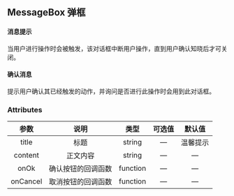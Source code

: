 ## MessageBox 弹框

#### 消息提示

 当用户进行操作时会被触发，该对话框中断用户操作，直到用户确认知晓后才可关闭。 
 
 <base-code>
 
 <template slot="display">
 
 <messagebox-exam1></messagebox-exam1>
 
 </template>
 
 <template>
 
 ```vue
 <m-button @click="showMessageBox" type="primary">点击打开MessageBox</m-button>
 
 <script>
 export default {
 	methods: {
 		showMessageBox() {
 			this.$alert({
 				title: '标题名称',
 				content: '这是一段内容',
 				onOk: () => {
 					this.$message({
 						message: '这个实现的是Alert的功能！',
 						type: 'success',
 						duration: 1500
 					})
 				}
 			})
 		}
 	}
 }
 </script>
 ```
 
 </template>
 
 </base-code>





#### 确认消息

 提示用户确认其已经触发的动作，并询问是否进行此操作时会用到此对话框。 
 
 <base-code>
 
 <template slot="display">
 
 <messagebox-exam2></messagebox-exam2>
 
 </template>
 
 <template>
 
 ```vue
 <m-button @click="showMessageBox" type="primary">确认消息框</m-button>
 
 <script>
 export default {
 	methods: {
 		showMessageBox() {
 			this.$confirm({
 				title: '标题名称',
 				content: '这是一段内容',
 				onOk: () => {
 					this.$message({
 						message: '用户已选择确定操作！',
 						type: 'success',
 						duration: 1500
 					})
 				},
 				onCancel: () => {
 					this.$message({
 						message: '用户已选择取消操作！',
 						type: 'error',
 						duration: 1500
 					})
 				}
 			})
 		}
 	}
 }
 </script>
 ```
 
 </template>
 
 </base-code>







### Attributes

|   参数   |        说明        |   类型   |     可选值      |  默认值  |
| :------: | :----------------: | :------: | :-------------: | :------: |
|  title   |        标题        |  string  |        —        | 温馨提示 |
| content  |      正文内容      |  string  |        —        |    —     |
|   onOk   | 确认按钮的回调函数 | function |        —        |    —     |
| onCancel | 取消按钮的回调函数 | function |        —        |    —     |